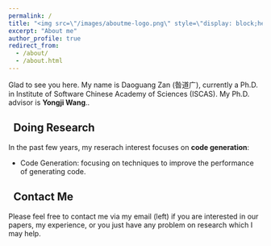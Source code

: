 ```yaml
---
permalink: /
title: "<img src=\"/images/aboutme-logo.png\" style=\"display: block;height:2em;vertical-align: middle;margin-left: auto;margin-right: auto;\">"
excerpt: "About me"
author_profile: true
redirect_from: 
  - /about/
  - /about.html
---
```


Glad to see you here. My name is Daoguang Zan (昝道广), currently a Ph.D. in Institute of Software Chinese Academy of Sciences (ISCAS). My Ph.D. advisor is **Yongji Wang**..

## <i class="fas fa-graduation-cap"></i>&nbsp;&nbsp;Doing Research

In the past few years, my reserach interest focuses on **code generation**:
* Code Generation: focusing on techniques to improve the performance of generating code.

## <i class="fa fa-ft fa-anchor"></i>&nbsp;&nbsp;Contact Me

Please feel free to contact me via my email (left) if you are interested in our papers, my experience, or you just have any problem on research which I may help.

<script type="text/javascript" id="clustrmaps" src="//cdn.clustrmaps.com/map_v2.js?cl=ffffff&w=200&t=tt&d=ttkJZYV_JYWsZaLTPSNNB_KpBVL7-FpSVOfSmz5CsC8&co=2d78ad&cmo=3acc3a&cmn=ff5353&ct=ffffff"></script>
